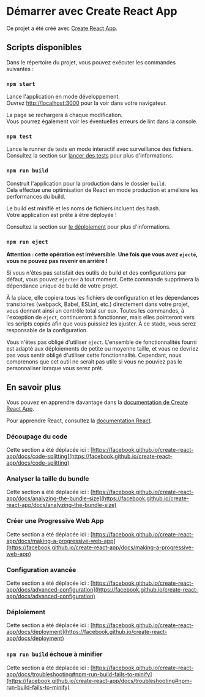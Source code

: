 # Démarrer avec Create React App

Ce projet a été créé avec [Create React App](https://github.com/facebook/create-react-app).

## Scripts disponibles

Dans le répertoire du projet, vous pouvez exécuter les commandes suivantes :

### `npm start`

Lance l'application en mode développement.\
Ouvrez [http://localhost:3000](http://localhost:3000) pour la voir dans votre navigateur.

La page se rechargera à chaque modification.\
Vous pourrez également voir les éventuelles erreurs de lint dans la console.

### `npm test`

Lance le runner de tests en mode interactif avec surveillance des fichiers.\
Consultez la section sur [lancer des tests](https://facebook.github.io/create-react-app/docs/running-tests) pour plus d'informations.

### `npm run build`

Construit l'application pour la production dans le dossier `build`.\
Cela effectue une optimisation de React en mode production et améliore les performances du build.

Le build est minifié et les noms de fichiers incluent des hash.\
Votre application est prête à être déployée !

Consultez la section sur [le déploiement](https://facebook.github.io/create-react-app/docs/deployment) pour plus d'informations.

### `npm run eject`

**Attention : cette opération est irréversible. Une fois que vous avez `ejecté`, vous ne pouvez pas revenir en arrière !**

Si vous n'êtes pas satisfait des outils de build et des configurations par défaut, vous pouvez `ejecter` à tout moment. Cette commande supprimera la dépendance unique de build de votre projet.

À la place, elle copiera tous les fichiers de configuration et les dépendances transitoires (webpack, Babel, ESLint, etc.) directement dans votre projet, vous donnant ainsi un contrôle total sur eux. Toutes les commandes, à l'exception de `eject`, continueront à fonctionner, mais elles pointeront vers les scripts copiés afin que vous puissiez les ajuster. À ce stade, vous serez responsable de la configuration.

Vous n'êtes pas obligé d'utiliser `eject`. L'ensemble de fonctionnalités fourni est adapté aux déploiements de petite ou moyenne taille, et vous ne devriez pas vous sentir obligé d'utiliser cette fonctionnalité. Cependant, nous comprenons que cet outil ne serait pas utile si vous ne pouviez pas le personnaliser lorsque vous serez prêt.

## En savoir plus

Vous pouvez en apprendre davantage dans la [documentation de Create React App](https://facebook.github.io/create-react-app/docs/getting-started).

Pour apprendre React, consultez la [documentation React](https://reactjs.org/).

### Découpage du code

Cette section a été déplacée ici : [https://facebook.github.io/create-react-app/docs/code-splitting](https://facebook.github.io/create-react-app/docs/code-splitting)

### Analyser la taille du bundle

Cette section a été déplacée ici : [https://facebook.github.io/create-react-app/docs/analyzing-the-bundle-size](https://facebook.github.io/create-react-app/docs/analyzing-the-bundle-size)

### Créer une Progressive Web App

Cette section a été déplacée ici : [https://facebook.github.io/create-react-app/docs/making-a-progressive-web-app](https://facebook.github.io/create-react-app/docs/making-a-progressive-web-app)

### Configuration avancée

Cette section a été déplacée ici : [https://facebook.github.io/create-react-app/docs/advanced-configuration](https://facebook.github.io/create-react-app/docs/advanced-configuration)

### Déploiement

Cette section a été déplacée ici : [https://facebook.github.io/create-react-app/docs/deployment](https://facebook.github.io/create-react-app/docs/deployment)

### `npm run build` échoue à minifier

Cette section a été déplacée ici : [https://facebook.github.io/create-react-app/docs/troubleshooting#npm-run-build-fails-to-minify](https://facebook.github.io/create-react-app/docs/troubleshooting#npm-run-build-fails-to-minify)
